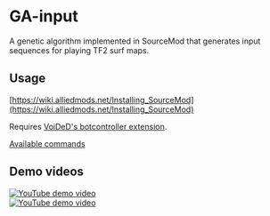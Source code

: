 # GA-input
A genetic algorithm implemented in SourceMod that generates input sequences for playing TF2 surf maps.

## Usage
[https://wiki.alliedmods.net/Installing_SourceMod](https://wiki.alliedmods.net/Installing_SourceMod)

Requires [VoiDeD's botcontroller extension](https://github.com/VoiDeD/sourcemod-botcontroller/).

[Available commands](https://github.com/laurirasanen/GA-input/blob/master/scripting/GA-input.sp#L128-L170)

## Demo videos
[![YouTube demo video](http://img.youtube.com/vi/RzLEOIzrDYI/0.jpg)](http://www.youtube.com/watch?v=RzLEOIzrDYI)  
[![YouTube demo video](http://img.youtube.com/vi/qT_yc9nsJBk/0.jpg)](https://www.youtube.com/watch?v=qT_yc9nsJBk)
